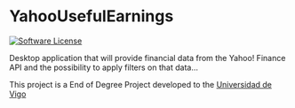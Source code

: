 # YahooUsefulEarnings

[![Software License](https://img.shields.io/badge/license-MIT-brightgreen.svg?style=flat-square)](LICENSE)

Desktop application that will provide financial data from the Yahoo! Finance API and the possibility to apply filters on that data...

This project is a End of Degree Project developed to the [Universidad de Vigo](http://www.uvigo.gal/uvigo_en/index.html)


